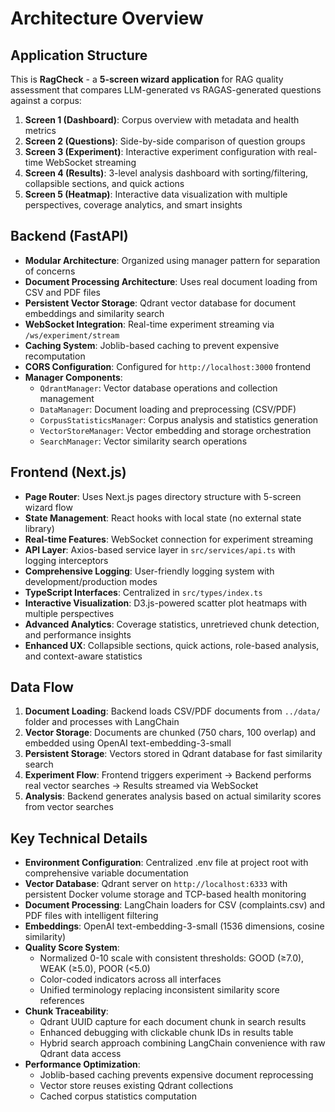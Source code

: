 # Architecture Overview

## Application Structure
This is **RagCheck** - a **5-screen wizard application** for RAG quality assessment that compares LLM-generated vs RAGAS-generated questions against a corpus:

1. **Screen 1 (Dashboard)**: Corpus overview with metadata and health metrics
2. **Screen 2 (Questions)**: Side-by-side comparison of question groups 
3. **Screen 3 (Experiment)**: Interactive experiment configuration with real-time WebSocket streaming
4. **Screen 4 (Results)**: 3-level analysis dashboard with sorting/filtering, collapsible sections, and quick actions
5. **Screen 5 (Heatmap)**: Interactive data visualization with multiple perspectives, coverage analytics, and smart insights

## Backend (FastAPI)
- **Modular Architecture**: Organized using manager pattern for separation of concerns
- **Document Processing Architecture**: Uses real document loading from CSV and PDF files
- **Persistent Vector Storage**: Qdrant vector database for document embeddings and similarity search
- **WebSocket Integration**: Real-time experiment streaming via `/ws/experiment/stream`
- **Caching System**: Joblib-based caching to prevent expensive recomputation
- **CORS Configuration**: Configured for `http://localhost:3000` frontend
- **Manager Components**:
  - `QdrantManager`: Vector database operations and collection management
  - `DataManager`: Document loading and preprocessing (CSV/PDF)
  - `CorpusStatisticsManager`: Corpus analysis and statistics generation
  - `VectorStoreManager`: Vector embedding and storage orchestration
  - `SearchManager`: Vector similarity search operations

## Frontend (Next.js)
- **Page Router**: Uses Next.js pages directory structure with 5-screen wizard flow
- **State Management**: React hooks with local state (no external state library)
- **Real-time Features**: WebSocket connection for experiment streaming
- **API Layer**: Axios-based service layer in `src/services/api.ts` with logging interceptors
- **Comprehensive Logging**: User-friendly logging system with development/production modes
- **TypeScript Interfaces**: Centralized in `src/types/index.ts`
- **Interactive Visualization**: D3.js-powered scatter plot heatmaps with multiple perspectives
- **Advanced Analytics**: Coverage statistics, unretrieved chunk detection, and performance insights
- **Enhanced UX**: Collapsible sections, quick actions, role-based analysis, and context-aware statistics

## Data Flow
1. **Document Loading**: Backend loads CSV/PDF documents from `../data/` folder and processes with LangChain
2. **Vector Storage**: Documents are chunked (750 chars, 100 overlap) and embedded using OpenAI text-embedding-3-small
3. **Persistent Storage**: Vectors stored in Qdrant database for fast similarity search
4. **Experiment Flow**: Frontend triggers experiment → Backend performs real vector searches → Results streamed via WebSocket
5. **Analysis**: Backend generates analysis based on actual similarity scores from vector searches

## Key Technical Details
- **Environment Configuration**: Centralized .env file at project root with comprehensive variable documentation
- **Vector Database**: Qdrant server on `http://localhost:6333` with persistent Docker volume storage and TCP-based health monitoring
- **Document Processing**: LangChain loaders for CSV (complaints.csv) and PDF files with intelligent filtering
- **Embeddings**: OpenAI text-embedding-3-small (1536 dimensions, cosine similarity)
- **Quality Score System**: 
  - Normalized 0-10 scale with consistent thresholds: GOOD (≥7.0), WEAK (≥5.0), POOR (<5.0)
  - Color-coded indicators across all interfaces
  - Unified terminology replacing inconsistent similarity score references
- **Chunk Traceability**: 
  - Qdrant UUID capture for each document chunk in search results
  - Enhanced debugging with clickable chunk IDs in results table
  - Hybrid search approach combining LangChain convenience with raw Qdrant data access
- **Performance Optimization**: 
  - Joblib-based caching prevents expensive document reprocessing
  - Vector store reuses existing Qdrant collections
  - Cached corpus statistics computation